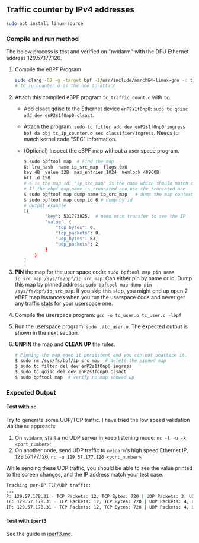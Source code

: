 ## Traffic counter by IPv4 addresses



```bash
sudo apt install linux-source
```

### Compile and run method
The below process is test and verified on "nvidarm" with the DPU Ethernet address 129.57.177.126.

1. Compile the eBPF Program
    ```bash
    sudo clang -O2 -g -target bpf -I/usr/include/aarch64-linux-gnu -c tc_kernel_ip_counter.c -o tc_ip_counter.o  # "-g" is required
    # tc_ip_counter.o is the one to attach
    ```
2. Attach this compiled eBPF program `tc_traffic_count.o` with `tc`.
   - Add clsact qdisc to the Ethernet device `enP2s1f0np0`: `sudo tc qdisc add dev enP2s1f0np0 clsact`.
   - Attach the program: `sudo tc filter add dev enP2s1f0np0 ingress bpf da obj tc_ip_counter.o sec classifier/ingress`. Needs to match kernel code "SEC" information.
   - (Optional) Inspect the eBPF map without a user space program.
  
        ```bash
        $ sudo bpftool map  # Find the map
        6: lru_hash  name ip_src_map  flags 0x0
        key 4B  value 32B  max_entries 1024  memlock 40960B
        btf_id 150
        # 6 is the map id; "ip_src_map" is the name which should match our definition in the C eBPF kernel code
        # If the ebpf map name is truncated and use the truncated one 
        $ sudo bpftool map dump name ip_src_map   # dump the map context
        $ sudo bpftool map dump id 6 # dump by id
        # Output example
        [{
                "key": 531773825,  # need ntoh transfer to see the IP
                "value": {
                    "tcp_bytes": 0,
                    "tcp_packets": 0,
                    "udp_bytes": 63,
                    "udp_packets": 2
                }
            }
        ]
        ```
3. **PIN** the map for the user space code: `sudo bpftool map pin name ip_src_map /sys/fs/bpf/ip_src_map`. Can either pin by name or id. Dump this map by pinned address: `sudo bpftool map dump pin /sys/fs/bpf/ip_src_map`. If you skip this step, you might end up open 2 eBPF map instances when you run the userspace code and never get any traffic stats for your userspace one.

4. Compile the userspace program: `gcc -o tc_user.o tc_user.c -lbpf`
5. Run the userspace program: `sudo ./tc_user.o`. The expected output is shown in the next section.

6. **UNPIN** the map and **CLEAN UP** the rules.
    ```bash
    # Pinning the map make it persistent and you can not deattach it.
    $ sudo rm /sys/fs/bpf/ip_src_map  # delete the pinned map
    $ sudo tc filter del dev enP2s1f0np0 ingress
    $ sudo tc qdisc del dev enP2s1f0np0 clsact
    $ sudo bpftool map  # verify no map showed up
    ```

### Expected Output

#### Test with `nc`
Try to generate some UDP/TCP traffic. I have tried the low speed validation via the `nc` approach:

1. On `nvidarm`, start a nc UDP server in keep listening mode: `nc -l -u -k <port_number>`;
2. On another node, send UDP traffic to `nvidarm`'s high speed Ethernet IP, 129.57.177.126, `nc -u 129.57.177.126 <port_number>`.

While sending these UDP traffic, you should be able to see the value printed to the screen changes, and the IP address match your test case.

```bash
Tracking per-IP TCP/UDP traffic:
...
P: 129.57.178.31 - TCP Packets: 12, TCP Bytes: 720 | UDP Packets: 3, UDP Bytes: 120
IP: 129.57.178.31 - TCP Packets: 12, TCP Bytes: 720 | UDP Packets: 4, UDP Bytes: 153
IP: 129.57.178.31 - TCP Packets: 12, TCP Bytes: 720 | UDP Packets: 4, UDP Bytes: 153
```

#### Test with `iperf3`

See the guide in [iperf3.md](../docs-general/iperf3.md).

